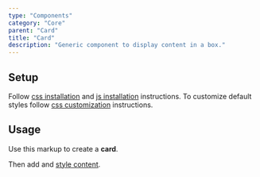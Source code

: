 ```yaml
---
type: "Components"
category: "Core"
parent: "Card"
title: "Card"
description: "Generic component to display content in a box."
---
```


## Setup

Follow [css installation](/introduction/getting-started/setup#css-installation) and [js installation](/introduction/getting-started/setup#js-installation) instructions. To customize default styles follow [css customization](/introduction/getting-started/setup#css-customization) instructions.

## Usage

Use this markup to create a **card**.

<script type="text/plain" class="language-markup">
  <div class="card">
    <div class="card-block">
      <!-- content -->
    </div>
  </div>
</script>

Then add and [style content](/components/core/card/content).

<demo>
  <demovanilla src="vanilla/components/core/card/usage">
  </demovanilla>
</demo>
